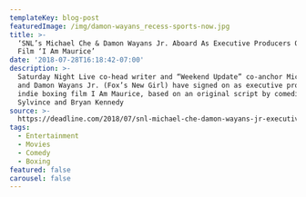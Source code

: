 ```yaml
---
templateKey: blog-post
featuredImage: /img/damon-wayans_recess-sports-now.jpg
title: >-
  ‘SNL’s Michael Che & Damon Wayans Jr. Aboard As Executive Producers Of Boxing
  Film ‘I Am Maurice’
date: '2018-07-28T16:18:42-07:00'
description: >-
  Saturday Night Live co-head writer and “Weekend Update” co-anchor Michael Che
  and Damon Wayans Jr. (Fox’s New Girl) have signed on as executive producers on
  indie boxing film I Am Maurice, based on an original script by comedian Wil
  Sylvince and Bryan Kennedy
source: >-
  https://deadline.com/2018/07/snl-michael-che-damon-wayans-jr-executive-producers-i-am-maurice-1202435281/
tags:
  - Entertainment
  - Movies
  - Comedy
  - Boxing
featured: false
carousel: false
---
```


